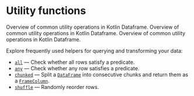 # Utility functions


<web-summary>
Overview of common utility operations in Kotlin Dataframe.
</web-summary>

<card-summary>
Overview of common utility operations in Kotlin Dataframe.
</card-summary>

<link-summary>
Overview of common utility operations in Kotlin Dataframe.
</link-summary>

Explore frequently used helpers for querying and transforming your data:

- [`all`](all.md) — Check whether all rows satisfy a predicate. 
- [`any`](any.md) — Check whether any row satisfies a predicate.
- [`chunked`](chunked.md) — Split a [`DataFrame`](DataFrame.md) into consecutive chunks and return them as a 
[`FrameColumn`](DataColumn.md#framecolumn).
- [`shuffle`](shuffle.md) — Randomly reorder rows.
